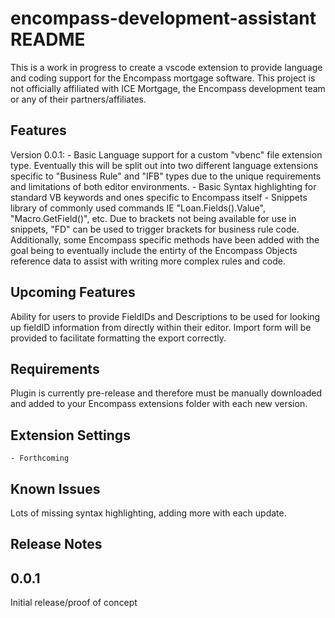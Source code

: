 # encompass-development-assistant README

This is a work in progress to create a vscode extension to provide language and coding support for the Encompass mortgage software. This project is not officially affiliated with ICE Mortgage, the Encompass development team or any of their partners/affiliates.

## Features

Version 0.0.1:
    - Basic Language support for a custom "vbenc" file extension type. Eventually this will be split out into two different language extensions specific to "Business Rule" and "IFB" types due to the unique requirements and limitations of both editor environments.
    - Basic Syntax highlighting for standard VB keywords and ones specific to Encompass itself
    - Snippets library of commonly used commands IE "Loan.Fields().Value", "Macro.GetField()", etc. Due to brackets not being available for use in snippets, "FD" can be used to trigger brackets for business rule code. Additionally, some Encompass specific methods have been added with the goal being to eventually include the entirty of the Encompass Objects reference data to assist with writing more complex rules and code. 

## Upcoming Features
Ability for users to provide FieldIDs and Descriptions to be used for looking up fieldID information from directly within their editor. Import form will be provided to facilitate formatting the export correctly.

## Requirements

Plugin is currently pre-release and therefore must be manually downloaded and added to your Encompass extensions folder with each new version.

## Extension Settings

    - Forthcoming

## Known Issues

Lots of missing syntax highlighting, adding more with each update.

## Release Notes

## 0.0.1 
Initial release/proof of concept